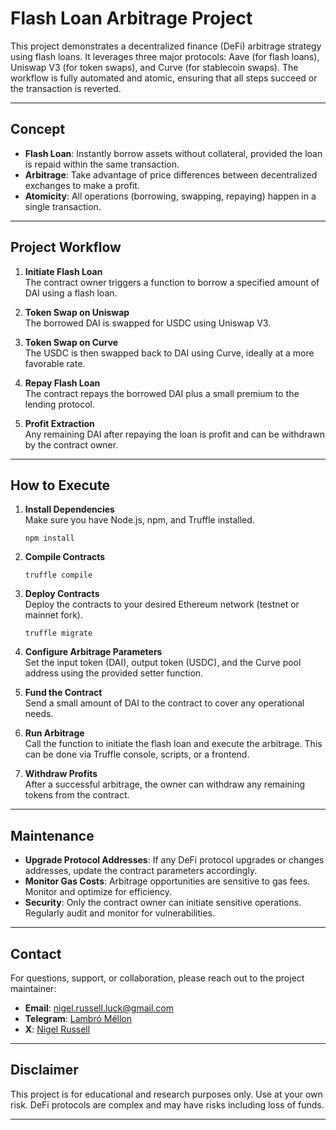 # Flash Loan Arbitrage Project

This project demonstrates a decentralized finance (DeFi) arbitrage strategy using flash loans. It leverages three major protocols: Aave (for flash loans), Uniswap V3 (for token swaps), and Curve (for stablecoin swaps). The workflow is fully automated and atomic, ensuring that all steps succeed or the transaction is reverted.

---

## Concept

- **Flash Loan**: Instantly borrow assets without collateral, provided the loan is repaid within the same transaction.
- **Arbitrage**: Take advantage of price differences between decentralized exchanges to make a profit.
- **Atomicity**: All operations (borrowing, swapping, repaying) happen in a single transaction.

---

## Project Workflow

1. **Initiate Flash Loan**  
   The contract owner triggers a function to borrow a specified amount of DAI using a flash loan.

2. **Token Swap on Uniswap**  
   The borrowed DAI is swapped for USDC using Uniswap V3.

3. **Token Swap on Curve**  
   The USDC is then swapped back to DAI using Curve, ideally at a more favorable rate.

4. **Repay Flash Loan**  
   The contract repays the borrowed DAI plus a small premium to the lending protocol.

5. **Profit Extraction**  
   Any remaining DAI after repaying the loan is profit and can be withdrawn by the contract owner.

---

## How to Execute

1. **Install Dependencies**  
   Make sure you have Node.js, npm, and Truffle installed.

   ```
   npm install
   ```

2. **Compile Contracts**  
   ```
   truffle compile
   ```

3. **Deploy Contracts**  
   Deploy the contracts to your desired Ethereum network (testnet or mainnet fork).

   ```
   truffle migrate
   ```

4. **Configure Arbitrage Parameters**  
   Set the input token (DAI), output token (USDC), and the Curve pool address using the provided setter function.

5. **Fund the Contract**  
   Send a small amount of DAI to the contract to cover any operational needs.

6. **Run Arbitrage**  
   Call the function to initiate the flash loan and execute the arbitrage. This can be done via Truffle console, scripts, or a frontend.

7. **Withdraw Profits**  
   After a successful arbitrage, the owner can withdraw any remaining tokens from the contract.

---

## Maintenance

- **Upgrade Protocol Addresses**: If any DeFi protocol upgrades or changes addresses, update the contract parameters accordingly.
- **Monitor Gas Costs**: Arbitrage opportunities are sensitive to gas fees. Monitor and optimize for efficiency.
- **Security**: Only the contract owner can initiate sensitive operations. Regularly audit and monitor for vulnerabilities.

---

## Contact

For questions, support, or collaboration, please reach out to the project maintainer:

- **Email**: nigel.russell.luck@gmail.com
- **Telegram**: [Lambró Méllon](https://t.me/lambro_mellon)
- **X**: [Nigel Russell](https://x.com/nigelrussell93)

---

## Disclaimer

This project is for educational and research purposes only. Use at your own risk. DeFi protocols are complex and may have risks including loss of funds.

---

